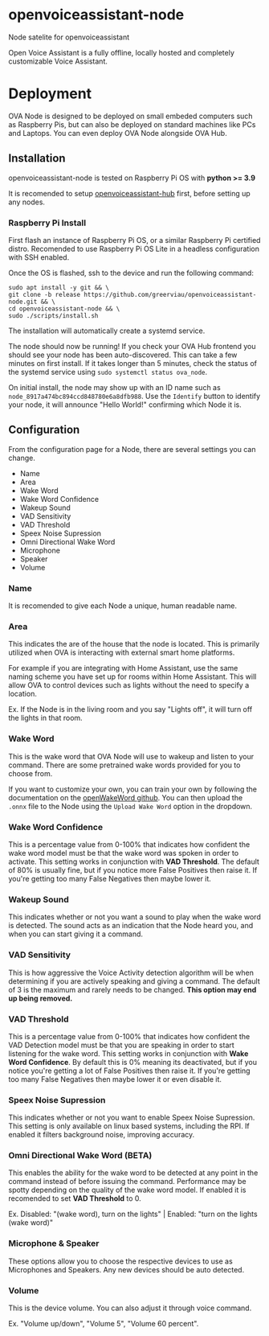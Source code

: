 # openvoiceassistant-node
Node satelite for openvoiceassistant

Open Voice Assistant is a fully offline, locally hosted and completely customizable Voice Assistant.

# Deployment
OVA Node is designed to be deployed on small embeded computers such as Raspberry Pis, but can also be deployed on standard machines like PCs and Laptops. You can even deploy OVA Node alongside OVA Hub.

## Installation
openvoiceassistant-node is tested on Raspberry Pi OS with **python >= 3.9**

It is recomended to setup [openvoiceassistant-hub](https://github.com/greerviau/openvoiceassistant-hub) first, before setting up any nodes.

### Raspberry Pi Install
First flash an instance of Raspberry Pi OS, or a similar Raspberry Pi certified distro. Recomended to use Raspberry Pi OS Lite in a headless configuration with SSH enabled.

Once the OS is flashed, ssh to the device and run the following command:
```
sudo apt install -y git && \
git clone -b release https://github.com/greerviau/openvoiceassistant-node.git && \
cd openvoiceassistant-node && \
sudo ./scripts/install.sh
```

The installation will automatically create a systemd service.

The node should now be running! If you check your OVA Hub frontend you should see your node has been auto-discovered. This can take a few minutes on first install. If it takes longer than 5 minutes, check the status of the systemd service using ```sudo systemctl status ova_node```. 

On initial install, the node may show up with an ID name such as ```node_8917a474bc894ccd848780e6a8dfb988```. Use the ```Identify``` button to identify your node, it will announce "Hello World!" confirming which Node it is.

## Configuration
From the configuration page for a Node, there are several settings you can change.

* Name
* Area
* Wake Word
* Wake Word Confidence
* Wakeup Sound
* VAD Sensitivity
* VAD Threshold
* Speex Noise Supression
* Omni Directional Wake Word
* Microphone
* Speaker
* Volume

### Name
It is recomended to give each Node a unique, human readable name.

### Area
This indicates the are of the house that the node is located. This is primarily utilized when OVA is interacting with external smart home platforms. 

For example if you are integrating with Home Assistant, use the same naming scheme you have set up for rooms within Home Assistant. This will allow OVA to control devices such as lights without the need to specify a location. 

Ex. If the Node is in the living room and you say "Lights off", it will turn off the lights in that room.

### Wake Word
This is the wake word that OVA Node will use to wakeup and listen to your command. There are some pretrained wake words provided for you to choose from.

If you want to customize your own, you can train your own by following the documentation on the [openWakeWord github](https://github.com/dscripka/openWakeWord?tab=readme-ov-file#training-new-models). You can then upload the ```.onnx``` file to the Node using the ```Upload Wake Word``` option in the dropdown.

### Wake Word Confidence
This is a percentage value from 0-100% that indicates how confident the wake word model must be that the wake word was spoken in order to activate. This setting works in conjunction with **VAD Threshold**. The default of 80% is usually fine, but if you notice more False Positives then raise it. If you're getting too many False Negatives then maybe lower it.

### Wakeup Sound
This indicates whether or not you want a sound to play when the wake word is detected. The sound acts as an indication that the Node heard you, and when you can start giving it a command.

### VAD Sensitivity
This is how aggressive the Voice Activity detection algorithm will be when determining if you are actively speaking and giving a command. The default of 3 is the maximum and rarely needs to be changed. **This option may end up being removed.**

### VAD Threshold
This is a percentage value from 0-100% that indicates how confident the VAD Detection model must be that you are speaking in order to start listening for the wake word. This setting works in conjunction with **Wake Word Confidence**. By default this is 0% meaning its deactivated, but if you notice you're getting a lot of False Positives then raise it. If you're getting too many False Negatives then maybe lower it or even disable it.

### Speex Noise Supression
This indicates whether or not you want to enable Speex Noise Supression. This setting is only available on linux based systems, including the RPI. If enabled it filters background noise, improving accuracy.

### Omni Directional Wake Word (BETA)
This enables the ability for the wake word to be detected at any point in the command instead of before issuing the command. Performance may be spotty depending on the quality of the wake word model. If enabled it is recomended to set **VAD Threshold** to 0.

Ex. Disabled: "(wake word), turn on the lights" | Enabled: "turn on the lights (wake word)"

### Microphone & Speaker
These options allow you to choose the respective devices to use as Microphones and Speakers. Any new devices should be auto detected.

### Volume
This is the device volume. You can also adjust it through voice command. 

Ex. "Volume up/down", "Volume 5", "Volume 60 percent".